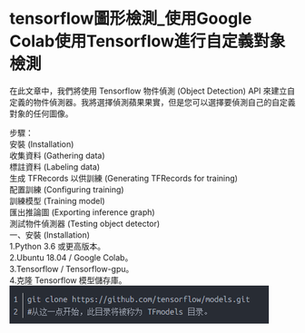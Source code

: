 # tensorflow圖形檢測_使用Google Colab使用Tensorflow進行自定義對象檢測<br/>

在此文章中，我們將使用 Tensorflow 物件偵測 (Object Detection) API 來建立自定義的物件偵測器。我將選擇偵測蘋果果實，但是您可以選擇要偵測自己的自定義對象的任何圖像。<br/>

步驟：<br/>
安裝 (Installation)<br/>
收集資料 (Gathering data)<br/>
標註資料 (Labeling data)<br/>
生成 TFRecords 以供訓練 (Generating TFRecords for training)<br/>
配置訓練 (Configuring training)<br/>
訓練模型 (Training model)<br/>
匯出推論圖 (Exporting inference graph)<br/>
測試物件偵測器 (Testing object detector)<br/>
一、安裝 (Installation)<br/>
1.Python 3.6 或更高版本。<br/>
2.Ubuntu 18.04 / Google Colab。<br/>
3.Tensorflow / Tensorflow-gpu。<br/>
4.克隆 Tensorflow 模型儲存庫。<br/>
![image](2.png)
